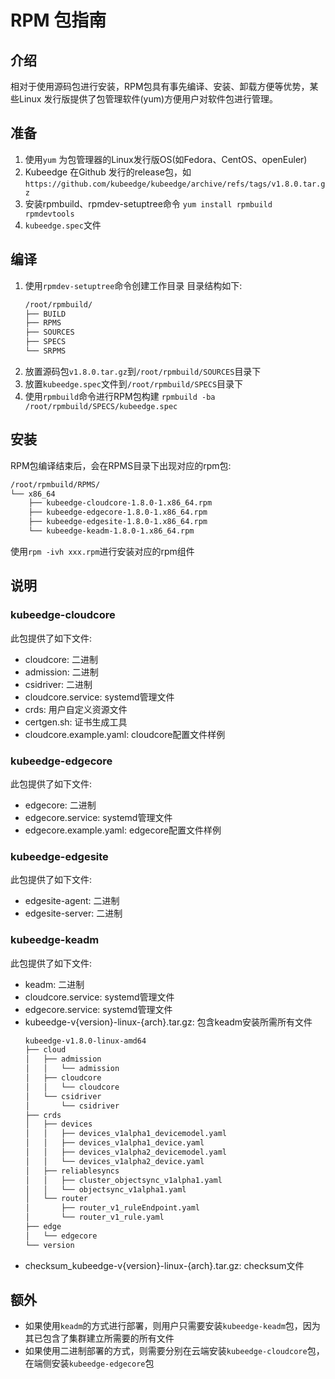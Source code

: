 # RPM 包指南

## 介绍
相对于使用源码包进行安装，RPM包具有事先编译、安装、卸载方便等优势，某些Linux 发行版提供了包管理软件(yum)方便用户对软件包进行管理。

## 准备
1. 使用`yum` 为包管理器的Linux发行版OS(如Fedora、CentOS、openEuler)
2. Kubeedge 在Github 发行的release包，如`https://github.com/kubeedge/kubeedge/archive/refs/tags/v1.8.0.tar.gz`
3. 安装rpmbuild、rpmdev-setuptree命令
   `yum install rpmbuild rpmdevtools`
4. `kubeedge.spec`文件

## 编译
1. 使用`rpmdev-setuptree`命令创建工作目录
   目录结构如下:
   ```bash
   /root/rpmbuild/
   ├── BUILD
   ├── RPMS
   ├── SOURCES
   ├── SPECS
   └── SRPMS
   ```
2. 放置源码包`v1.8.0.tar.gz`到`/root/rpmbuild/SOURCES`目录下
3. 放置`kubeedge.spec`文件到`/root/rpmbuild/SPECS`目录下
4. 使用`rpmbuild`命令进行RPM包构建
   `rpmbuild -ba /root/rpmbuild/SPECS/kubeedge.spec`

## 安装
RPM包编译结束后，会在RPMS目录下出现对应的rpm包:
```bash
/root/rpmbuild/RPMS/
└── x86_64
    ├── kubeedge-cloudcore-1.8.0-1.x86_64.rpm
    ├── kubeedge-edgecore-1.8.0-1.x86_64.rpm
    ├── kubeedge-edgesite-1.8.0-1.x86_64.rpm
    └── kubeedge-keadm-1.8.0-1.x86_64.rpm
```

使用`rpm -ivh xxx.rpm`进行安装对应的rpm组件

## 说明

### kubeedge-cloudcore
此包提供了如下文件:
- cloudcore: 二进制
- admission: 二进制
- csidriver: 二进制
- cloudcore.service: systemd管理文件
- crds: 用户自定义资源文件
- certgen.sh: 证书生成工具
- cloudcore.example.yaml: cloudcore配置文件样例

### kubeedge-edgecore
此包提供了如下文件:
- edgecore: 二进制
- edgecore.service: systemd管理文件
- edgecore.example.yaml: edgecore配置文件样例

### kubeedge-edgesite
此包提供了如下文件:
- edgesite-agent: 二进制
- edgesite-server: 二进制

### kubeedge-keadm
此包提供了如下文件:
- keadm: 二进制
- cloudcore.service: systemd管理文件
- edgecore.service: systemd管理文件
- kubeedge-v{version}-linux-{arch}.tar.gz: 包含keadm安装所需所有文件
    ```bash
	kubeedge-v1.8.0-linux-amd64
	├── cloud
	│   ├── admission
	│   │   └── admission
	│   ├── cloudcore
	│   │   └── cloudcore
	│   └── csidriver
	│       └── csidriver
	├── crds	
	│   ├── devices
	│   │   ├── devices_v1alpha1_devicemodel.yaml
	│   │   ├── devices_v1alpha1_device.yaml
	│   │   ├── devices_v1alpha2_devicemodel.yaml
	│   │   └── devices_v1alpha2_device.yaml
	│   ├── reliablesyncs
	│   │   ├── cluster_objectsync_v1alpha1.yaml
	│   │   └── objectsync_v1alpha1.yaml
	│   └── router
	│       ├── router_v1_ruleEndpoint.yaml
	│       └── router_v1_rule.yaml
	├── edge
	│   └── edgecore
	└── version
    ```
- checksum_kubeedge-v{version}-linux-{arch}.tar.gz: checksum文件

## 额外
- 如果使用`keadm`的方式进行部署，则用户只需要安装`kubeedge-keadm`包，因为其已包含了集群建立所需要的所有文件
- 如果使用二进制部署的方式，则需要分别在云端安装`kubeedge-cloudcore`包，在端侧安装`kubeedge-edgecore`包


